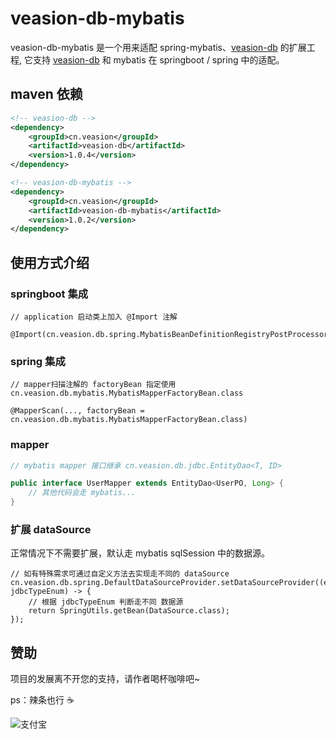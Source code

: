 # veasion-db-mybatis

veasion-db-mybatis 是一个用来适配 spring-mybatis、[veasion-db](https://github.com/veasion/veasion-db) 的扩展工程,
它支持 [veasion-db](https://github.com/veasion/veasion-db) 和 mybatis 在 springboot / spring 中的适配。

## maven 依赖
```xml
<!-- veasion-db -->
<dependency>
    <groupId>cn.veasion</groupId>
    <artifactId>veasion-db</artifactId>
    <version>1.0.4</version>
</dependency>

<!-- veasion-db-mybatis -->
<dependency>
    <groupId>cn.veasion</groupId>
    <artifactId>veasion-db-mybatis</artifactId>
    <version>1.0.2</version>
</dependency>
```
## 使用方式介绍

### springboot 集成
```
// application 启动类上加入 @Import 注解

@Import(cn.veasion.db.spring.MybatisBeanDefinitionRegistryPostProcessor.class)
```

### spring 集成
```
// mapper扫描注解的 factoryBean 指定使用 cn.veasion.db.mybatis.MybatisMapperFactoryBean.class

@MapperScan(..., factoryBean = cn.veasion.db.mybatis.MybatisMapperFactoryBean.class)
```

### mapper
```java
// mybatis mapper 接口继承 cn.veasion.db.jdbc.EntityDao<T, ID>

public interface UserMapper extends EntityDao<UserPO, Long> {
    // 其他代码会走 mybatis...
}
```

### 扩展 dataSource
正常情况下不需要扩展，默认走 mybatis sqlSession 中的数据源。
```
// 如有特殊需求可通过自定义方法去实现走不同的 dataSource
cn.veasion.db.spring.DefaultDataSourceProvider.setDataSourceProvider((entityDao, jdbcTypeEnum) -> {
    // 根据 jdbcTypeEnum 判断走不同 数据源
    return SpringUtils.getBean(DataSource.class);
});
```

## 赞助

项目的发展离不开您的支持，请作者喝杯咖啡吧~

ps：辣条也行 ☕

![支付宝](https://veasion.oss-cn-shanghai.aliyuncs.com/alipay.png?x-oss-process=image/resize,m_lfit,h_360,w_360)
